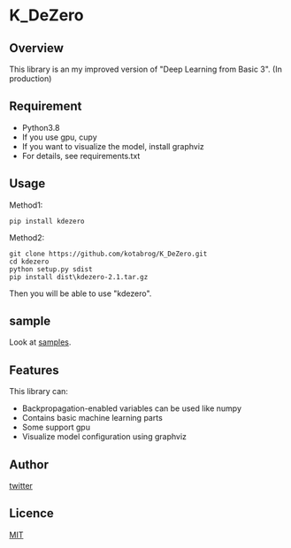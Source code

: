 # K_DeZero

## Overview

This library is an my improved version of "Deep Learning from Basic 3".
(In production)

## Requirement

- Python3.8
- If you use gpu, cupy
- If you want to visualize the model, install graphviz
- For details, see requirements.txt

## Usage

Method1:
```
pip install kdezero
```

Method2:
```
git clone https://github.com/kotabrog/K_DeZero.git
cd kdezero
python setup.py sdist
pip install dist\kdezero-2.1.tar.gz
```

Then you will be able to use "kdezero".

## sample

Look at [samples](https://github.com/kotabrog/K_DeZero/tree/main/samples).

## Features

This library can:

- Backpropagation-enabled variables can be used like numpy
- Contains basic machine learning parts
- Some support gpu
- Visualize model configuration using graphviz

## Author

[twitter](https://twitter.com/Kotabrog)

## Licence

[MIT](https://github.com/kotabrog/K_DeZero/blob/main/LICENSE)
